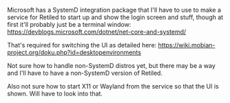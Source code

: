 Microsoft has a SystemD integration package that I'll have to use to make a service for Retiled to start up and show the login screen and stuff, though at first it'll probably just be a terminal window:
https://devblogs.microsoft.com/dotnet/net-core-and-systemd/

That's required for switching the UI as detailed here:
https://wiki.mobian-project.org/doku.php?id=desktopenvironments

Not sure how to handle non-SystemD distros yet, but there may be a way and I'll have to have a non-SystemD version of Retiled.

Also not sure how to start X11 or Wayland from the service so that the UI is shown. Will have to look into that.
